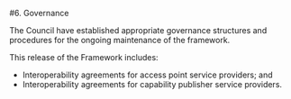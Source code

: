 #6. Governance 

The Council have established appropriate governance structures and procedures for the ongoing maintenance of the framework. 

This release of the Framework includes: 

 - Interoperability agreements for access point service providers; and 
 - Interoperability agreements for capability publisher service providers. 
